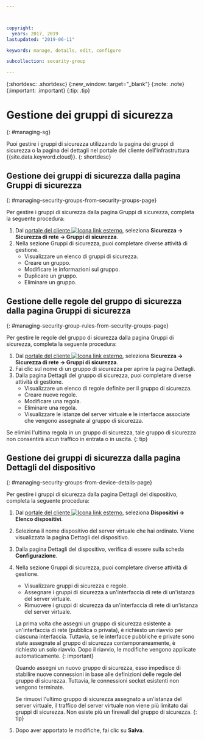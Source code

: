 ```yaml
---



copyright:
  years: 2017, 2019
lastupdated: "2019-06-11"

keywords: manage, details, edit, configure

subcollection: security-group

---
```


{:shortdesc: .shortdesc}
{:new_window: target="_blank"}
{:note: .note}
{:important: .important}
{:tip: .tip}

# Gestione dei gruppi di sicurezza
{: #managing-sg}

Puoi gestire i gruppi di sicurezza utilizzando la pagina dei gruppi di sicurezza o la pagina dei dettagli nel portale del cliente dell'infrastruttura {{site.data.keyword.cloud}}.
{: shortdesc}

## Gestione dei gruppi di sicurezza dalla pagina Gruppi di sicurezza
{: #managing-security-groups-from-security-groups-page}

Per gestire i gruppi di sicurezza dalla pagina Gruppi di sicurezza, completa la seguente procedura:

1. Dal [portale del cliente ![Icona link esterno](../../icons/launch-glyph.svg "Icona link esterno")](https://cloud.ibm.com/classic), seleziona **Sicurezza -> Sicurezza di rete -> Gruppi di sicurezza**.
2. Nella sezione Gruppi di sicurezza, puoi completare diverse attività di gestione.
     * Visualizzare un elenco di gruppi di sicurezza.
     * Creare un gruppo.
     * Modificare le informazioni sul gruppo.
     * Duplicare un gruppo.
     * Eliminare un gruppo.

## Gestione delle regole del gruppo di sicurezza dalla pagina Gruppi di sicurezza
{: #managing-security-group-rules-from-security-groups-page}

Per gestire le regole del gruppo di sicurezza dalla pagina Gruppi di sicurezza, completa la seguente procedura:

1. Dal [portale del cliente ![Icona link esterno](../../icons/launch-glyph.svg "Icona link esterno")](https://cloud.ibm.com/classic), seleziona **Sicurezza -> Sicurezza di rete -> Gruppi di sicurezza**.
2. Fai clic sul nome di un gruppo di sicurezza per aprire la pagina Dettagli.
3. Dalla pagina Dettagli del gruppo di sicurezza, puoi completare diverse attività di gestione.
     * Visualizzare un elenco di regole definite per il gruppo di sicurezza.
     * Creare nuove regole.
     * Modificare una regola.
     * Eliminare una regola.
     * Visualizzare le istanze del server virtuale e le interfacce associate che vengono assegnate al gruppo di sicurezza.

Se elimini l'ultima regola in un gruppo di sicurezza, tale gruppo di sicurezza non consentirà alcun traffico in entrata o in uscita.
{: tip}

## Gestione dei gruppi di sicurezza dalla pagina Dettagli del dispositivo
{: #managing-security-groups-from-device-details-page}

Per gestire i gruppi di sicurezza dalla pagina Dettagli del dispositivo, completa la seguente procedura:

1. Dal [portale del cliente ![Icona link esterno](../../icons/launch-glyph.svg "Icona link esterno")](https://cloud.ibm.com/classic), seleziona **Dispositivi -> Elenco dispositivi**.
2. Seleziona il nome dispositivo del server virtuale che hai ordinato. Viene visualizzata la pagina Dettagli del dispositivo.
3. Dalla pagina Dettagli del dispositivo, verifica di essere sulla scheda **Configurazione**.
4. Nella sezione Gruppi di sicurezza, puoi completare diverse attività di gestione.
     * Visualizzare gruppi di sicurezza e regole.
     * Assegnare i gruppi di sicurezza a un'interfaccia di rete di un'istanza del server virtuale.
     * Rimuovere i gruppi di sicurezza da un'interfaccia di rete di un'istanza del server virtuale.

     La prima volta che assegni un gruppo di sicurezza esistente a un'interfaccia di rete (pubblica o privata), è richiesto un riavvio per ciascuna interfaccia.  Tuttavia, se le interfacce pubbliche e private sono state assegnate al gruppo di sicurezza contemporaneamente, è richiesto un solo riavvio.  Dopo il riavvio, le modifiche vengono applicate automaticamente.
     {: important}

     Quando assegni un nuovo gruppo di sicurezza, esso impedisce di stabilire nuove connessioni in base alle definizioni delle regole del gruppo di sicurezza. Tuttavia, le connessioni socket esistenti non vengono terminate.

     Se rimuovi l'ultimo gruppo di sicurezza assegnato a un'istanza del server virtuale, il traffico del server virtuale non viene più limitato dai gruppi di sicurezza. Non esiste più un firewall del gruppo di sicurezza.
     {: tip}

6. Dopo aver apportato le modifiche, fai clic su **Salva**.
